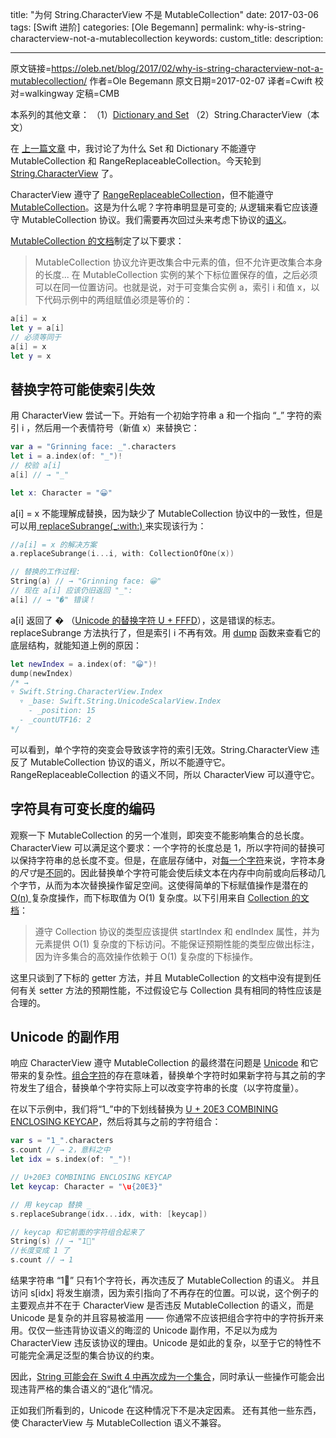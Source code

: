 title: "为何 String.CharacterView 不是 MutableCollection"
date: 2017-03-06
tags: [Swift 进阶]
categories: [Ole Begemann]
permalink: why-is-string-characterview-not-a-mutablecollection
keywords: 
custom_title: 
description: 

---
原文链接=https://oleb.net/blog/2017/02/why-is-string-characterview-not-a-mutablecollection/
作者=Ole Begemann
原文日期=2017-02-07
译者=Cwift
校对=walkingway
定稿=CMB

<!--此处开始正文-->

本系列的其他文章：
（1）[Dictionary and Set](https://oleb.net/blog/2017/02/why-is-dictionary-not-a-mutablecollection/)
（2）String.CharacterView（本文）

在 [上一篇文章](https://oleb.net/blog/2017/02/why-is-dictionary-not-a-mutablecollection/) 中，我讨论了为什么 Set 和 Dictionary 不能遵守 MutableCollection 和 RangeReplaceableCollection。今天轮到 [String.CharacterView](https://developer.apple.com/reference/swift/string.characterview) 了。

CharacterView 遵守了 [RangeReplaceableCollection](https://developer.apple.com/reference/swift/rangereplaceablecollection)，但不能遵守 [MutableCollection](https://developer.apple.com/reference/swift/mutablecollection)。这是为什么呢？字符串明显是可变的; 从逻辑来看它应该遵守 MutableCollection 协议。我们需要再次回过头来考虑下协议的[语义](https://oleb.net/blog/2016/12/protocols-have-semantics/)。

[MutableCollection 的文档](https://developer.apple.com/reference/swift/mutablecollection)制定了以下要求：

> MutableCollection 协议允许更改集合中元素的值，但不允许更改集合本身的长度...
> 在 MutableCollection 实例的某个下标位置保存的值，之后必须可以在同一位置访问。也就是说，对于可变集合实例 a，索引 i 和值 x，以下代码示例中的两组赋值必须是等价的：

```swift
a[i] = x
let y = a[i]
// 必须等同于
a[i] = x
let y = x
```

<!--more-->

## 替换字符可能使索引失效

用 CharacterView 尝试一下。开始有一个初始字符串 a 和一个指向 “_” 字符的索引 i ，然后用一个表情符号（新值 x）来替换它：

```swift
var a = "Grinning face: _".characters
let i = a.index(of: "_")!
// 校验 a[i]
a[i] // → "_"

let x: Character = "😀"
```

a[i] = x 不能理解成替换，因为缺少了 MutableCollection 协议中的一致性，但是可以用[ replaceSubrange(_:with:) ](https://developer.apple.com/reference/swift/string/1778790-replacesubrange)来实现该行为：

```swift
//a[i] = x 的解决方案
a.replaceSubrange(i...i, with: CollectionOfOne(x))

// 替换的工作过程:
String(a) // → "Grinning face: 😀"
// 现在 a[i] 应该仍旧返回 "_":
a[i] // → "�" 错误！
```

a[i] 返回了 � （[Unicode 的替换字符 U + FFFD](https://codepoints.net/U+FFFD)），这是错误的标志。replaceSubrange 方法执行了，但是索引 i 不再有效。用 [dump](https://developer.apple.com/reference/swift/1539127-dump) 函数来查看它的底层结构，就能知道上例的原因：

```swift
let newIndex = a.index(of: "😀")!
dump(newIndex)
/* →
▿ Swift.String.CharacterView.Index
  ▿ _base: Swift.String.UnicodeScalarView.Index
    - _position: 15
  - _countUTF16: 2
*/
```

可以看到，单个字符的突变会导致该字符的索引无效。String.CharacterView 违反了 MutableCollection 协议的语义，所以不能遵守它。RangeReplaceableCollection 的语义不同，所以 CharacterView 可以遵守它。

## 字符具有可变长度的编码

观察一下 MutableCollection 的另一个准则，即突变不能影响集合的总长度。CharacterView 可以满足这个要求：一个字符的长度总是 1，所以字符间的替换可以保持字符串的总长度不变。但是，在底层存储中，对[每一个字符](https://oleb.net/blog/2016/12/emoji-4-0/)来说，字符本身的*尺寸*是[不同](https://oleb.net/blog/2016/08/swift-3-strings/)的。因此替换单个字符可能会使后续文本在内存中向前或向后移动几个字节，从而为本次替换操作留足空间。这使得简单的下标赋值操作是潜在的[ O(n) ](https://en.wikipedia.org/wiki/Big_O_notation) 复杂度操作，而下标取值为 O(1) 复杂度。以下引用来自 [Collection 的文档](https://developer.apple.com/reference/swift/collection)：

> 遵守 Collection 协议的类型应该提供 startIndex 和 endIndex 属性，并为元素提供 O(1) 复杂度的下标访问。不能保证预期性能的类型应做出标注，因为许多集合的高效操作依赖于 O(1) 复杂度的下标操作。

这里只谈到了下标的 getter 方法，并且 MutableCollection 的文档中没有提到任何有关 setter 方法的预期性能，不过假设它与 Collection 具有相同的特性应该是合理的。

## Unicode 的副作用

响应 CharacterView 遵守 MutableCollection 的最终潜在问题是 [Unicode](https://en.wikipedia.org/wiki/Unicode) 和它带来的复杂性。[组合字符](https://en.wikipedia.org/wiki/Combining_character)的存在意味着，替换单个字符时如果新字符与其之前的字符发生了组合，替换单个字符实际上可以改变字符串的长度（以字符度量）。

在以下示例中，我们将“1_”中的下划线替换为 [U + 20E3 COMBINING ENCLOSING KEYCAP](https://codepoints.net/U+20E3)，然后将其与之前的字符组合：

```swift
var s = "1_".characters
s.count // → 2，意料之中
let idx = s.index(of: "_")!

// U+20E3 COMBINING ENCLOSING KEYCAP
let keycap: Character = "\u{20E3}"

// 用 keycap 替换 _
s.replaceSubrange(idx...idx, with: [keycap])

// keycap 和它前面的字符组合起来了
String(s) // → "1⃣"
//长度变成 1 了
s.count // → 1
```

结果字符串 “1⃣” 只有1个字符长，再次违反了 MutableCollection 的语义。 并且访问 s[idx] 将发生崩溃，因为索引指向了不再存在的位置。可以说，这个例子的主要观点并不在于 CharacterView 是否违反 MutableCollection 的语义，而是 Unicode 是复杂的并且容易被滥用 —— 你通常不应该把组合字符中的字符拆开来用。仅仅一些违背协议语义的晦涩的 Unicode 副作用，不足以为成为 CharacterView 违反该协议的理由。Unicode 是如此的复杂，以至于它的特性不可能完全满足泛型的集合协议的约束。

因此，[String 可能会在 Swift 4 中再次成为一个集合](https://github.com/apple/swift/blob/master/docs/StringManifesto.md#string-should-be-a-collection-of-characters-again)，同时承认一些操作可能会出现违背严格的集合语义的“退化”情况。

正如我们所看到的，Unicode 在这种情况下不是决定因素。 还有其他一些东西，使 CharacterView 与 MutableCollection 语义不兼容。
